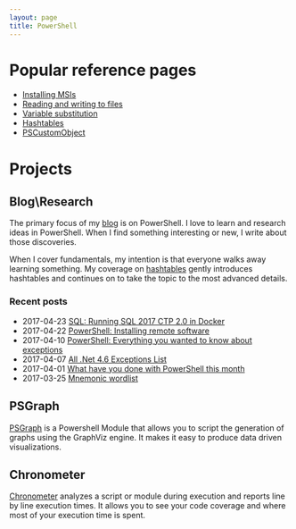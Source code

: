 ```yaml
---
layout: page
title: PowerShell
---
```


# Popular reference pages

* [Installing MSIs](/2016-10-21-powershell-installing-msi-files/?utm_source=blog&utm_medium=blog&utm_content=popref)
* [Reading and writing to files](/2017-03-18-Powershell-reading-and-saving-data-to-files/?utm_source=blog&utm_medium=blog&utm_content=popref)
* [Variable substitution](/2017-01-13-powershell-variable-substitution-in-strings\?utm_source=blog&utm_medium=blog&utm_content=popref)
* [Hashtables](/2016-11-06-powershell-hashtable-everything-you-wanted-to-know-about\?utm_source=blog&utm_medium=blog&utm_content=popref)
* [PSCustomObject](/2016-10-28-powershell-everything-you-wanted-to-know-about-pscustomobject\?utm_source=blog&utm_medium=blog&utm_content=popref)

# Projects

## Blog\Research

The primary focus of my [blog](/blog/?utm_source=blog&utm_medium=blog&utm_content=index) is on PowerShell. I love to learn and research ideas in PowerShell. When I find something interesting or new, I write about those discoveries. 

When I cover fundamentals, my intention is that everyone walks away learning something. My coverage on [hashtables](/2016-11-06-powershell-hashtable-everything-you-wanted-to-know-about/?utm_source=blog&utm_medium=blog&utm_content=index) gently introduces hashtables and continues on to take the topic to the most advanced details.

### Recent posts

* 2017-04-23 [SQL: Running SQL 2017 CTP 2.0 in Docker](https://kevinmarquette.github.io/2017-04-23-SQL-running-sql-server-in-docker/?utm_source=blog&utm_medium=blog&utm_content=titlelink)
* 2017-04-22 [PowerShell: Installing remote software](https://kevinmarquette.github.io/2017-04-22-Powershell-installing-remote-software/?utm_source=blog&utm_medium=blog&utm_content=recent)
* 2017-04-10 [PowerShell: Everything you wanted to know about exceptions](https://kevinmarquette.github.io/2017-04-10-Powershell-exceptions-everything-you-ever-wanted-to-know/?utm_source=blog&utm_medium=blog&utm_content=recent)
* 2017-04-07 [All .Net 4.6 Exceptions List](https://kevinmarquette.github.io/2017-04-07-all-dotnet-exception-list/?utm_source=blog&utm_medium=blog&utm_content=recent)
* 2017-04-01 [What have you done with PowerShell this month](https://kevinmarquette.github.io/2017-04-01-Powershell-last-month/?utm_source=blog&utm_medium=blog&utm_content=recent)
* 2017-03-25 [Mnemonic wordlist](/2017-03-25-mnemonic-wordlist/?utm_source=blog&utm_medium=blog&utm_content=recent)


## PSGraph

[PSGraph](/2017-01-30-Powershell-PSGraph//?utm_source=blog&utm_medium=blog&utm_content=projects) is a Powershell Module that allows you to script the generation of graphs using the GraphViz engine. It makes it easy to produce data driven visualizations.

## Chronometer

[Chronometer](/2017-02-05-Powershell-Chronometer-line-by-line-script-execution-times/?utm_source=blog&utm_medium=blog&utm_content=projects) analyzes a script or module during execution and reports line by line execution times. It allows you to see your code coverage and where most of your execution time is spent.
